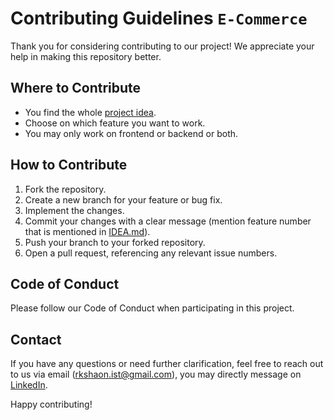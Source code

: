# Contributing Guidelines `E-Commerce`

Thank you for considering contributing to our project! We appreciate your help in making this repository better.

## Where to Contribute

- You find the whole [project idea](./IDEA.md).
- Choose on which feature you want to work.
- You may only work on frontend or backend or both.

## How to Contribute

1. Fork the repository.
2. Create a new branch for your feature or bug fix.
3. Implement the changes.
4. Commit your changes with a clear message (mention feature number that is mentioned in [IDEA.md](IDEA.md)).
5. Push your branch to your forked repository.
6. Open a pull request, referencing any relevant issue numbers.

## Code of Conduct

Please follow our Code of Conduct when participating in this project.

## Contact

If you have any questions or need further clarification, feel free to reach out to us via email (rkshaon.ist@gmail.com), you may directly message on [LinkedIn](https://www.linkedin.com/in/rkshaon/).

Happy contributing!
